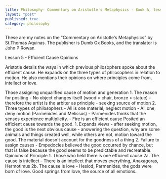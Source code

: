 ```yaml
---
title: Philosophy- Commentary on Aristotle's Metaphysics - Book A, lesson 5
layout: "post"
published: true
category: philosophy
---
```

These are my notes on the "Commentary on Aristotle's Metaphysics" by St.Thomas Aquinas. The publisher is Dumb Ox Books, and the translator is John P Rowan.

Lesson 5 - Efficient Cause Opinions

Aristotle details the ways in which previous philosophers spoke about the efficient cause. He expands on the three types of philosophers in relation to motion. He also mentions their opinions on where principles come from, intellect or love. 

Those assigning unqualified cause of motion and generation
	1. The reason for positing
	  - No object changes itself (wood > chair, bronze > statue)
	  - therefore the artist is the arbiter as principle
	  - seeking source of motion
	2. Three types of philosophers
	  - All is one material, neglect motion
	  - All one, deny motion (Parmenides and Melissus) 
	    - Parmenides thinks that the senses experience multiplicity.
	  - Fire is an efficient cause
Posited an efficient cause towards the good.
	1. Expands views
	  - after seeking motion, the good is the next obvious cause
	  - answering the question, why are some animals and things created well, while others are not, motion toward the good. The material doesn't account for the goodness of a thing
	2. Failure to assign causes 
	  - Empedocles believed the good occurred by chance, but that is false because the good seems to be predictable and recreatable. 
Opinions of Principle
	1. Those who held there is one efficient cause
	2a. The cause is intellect
	  - There is an intellect that moves everything, Anaxagoras, Hermotimus
	2b. The cause is love
	  - Hesiod, Parmenides, the gods were born of love. Good springs from love, the source of all emotions.

	 

	


